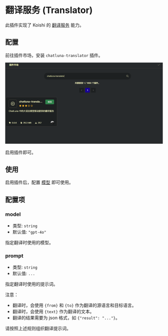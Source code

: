 # 翻译服务 (Translator)

此插件实现了 Koishi 的 [翻译服务](https://translator.koishi.chat/) 能力。

## 配置

前往插件市场，安装 `chatluna-translator` 插件。

![alt text](../../public/images/image-62.png)

启用插件即可。

## 使用

启用插件后，配置 [模型](#model) 即可使用。

## 配置项

### model

- 类型: `string`
- 默认值: `"gpt-4o"`

指定翻译时使用的模型。

### prompt

- 类型: `string`
- 默认值: `...`

指定翻译时使用的提示词。

注意：

- 翻译时，会使用 `{from}` 和 `{to}` 作为翻译的源语言和目标语言。
- 翻译时，会使用 `{text}` 作为翻译的文本。
- 翻译的结果需要为 json 格式，如 `{"result": "..."}`。

请按照上述规则组织翻译提示词。
